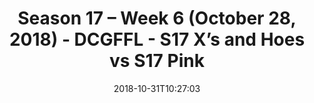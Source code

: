 ---
title: Season 17 – Week 6 (October 28, 2018) - DCGFFL - S17 X’s and Hoes vs S17 Pink
teams-score:
- team: _teams/s17-royal-blue.md
  score:
- team: _teams/s17-pink.md
  score: 32
mvp: A. Schaps (R. Blue), E. Armstrong (Pink)
game-ball: K. Birnbaum (R. Blue), J. Jackson (Pink)
season: 17
week: 6
date: '2018-10-31T10:27:03'
pageid: season-17-week-6-october-28-2018-6705-vs-6699
---